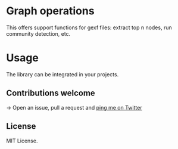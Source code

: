 # Graph operations

This offers support functions for gexf files: extract top n nodes, run community detection, etc.

# Usage
The library can be integrated in your projects.

## Contributions welcome
-> Open an issue, pull a request and [ping me on Twitter](https://twitter.com/seinecle)

## License
MIT License.
